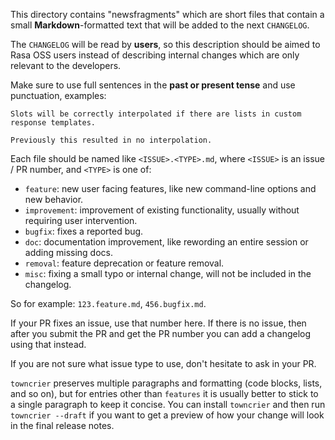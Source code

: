 This directory contains "newsfragments" which are short files that contain a small 
**Markdown**-formatted text that will be added to the next `CHANGELOG`.

The `CHANGELOG` will be read by **users**, so this description should be aimed 
to Rasa OSS users instead of describing internal changes which are only relevant 
to the developers.

Make sure to use full sentences in the **past or present tense** and use 
punctuation, examples:

    Slots will be correctly interpolated if there are lists in custom response templates.

    Previously this resulted in no interpolation.

Each file should be named like `<ISSUE>.<TYPE>.md`, where
`<ISSUE>` is an issue / PR number, and `<TYPE>` is one of:

* `feature`: new user facing features, like new command-line options and new behavior.
* `improvement`: improvement of existing functionality, usually without requiring user intervention.
* `bugfix`: fixes a reported bug.
* `doc`: documentation improvement, like rewording an entire session or adding missing docs.
* `removal`: feature deprecation or feature removal.
* `misc`: fixing a small typo or internal change, will not be included in the changelog.

So for example: `123.feature.md`, `456.bugfix.md`.

If your PR fixes an issue, use that number here. If there is no issue,
then after you submit the PR and get the PR number you can add a
changelog using that instead.

If you are not sure what issue type to use, don't hesitate to ask in your PR.

`towncrier` preserves multiple paragraphs and formatting (code blocks, lists, 
and so on), but for entries other than `features` it is usually better to stick 
to a single paragraph to keep it concise. You can install `towncrier` and then 
run `towncrier --draft` if you want to get a preview of how your change will look 
in the final release notes.